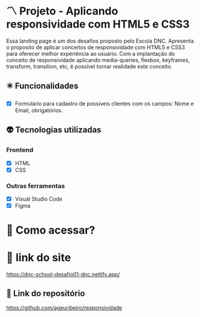 # 〽️ Projeto - Aplicando responsividade com HTML5 e CSS3
Essa landing page é um dos desafios proposto pelo Escola DNC. Apresenta o proposito de aplicar conceitos de responsividade com HTML5 e CSS3 para oferecer melhor experiência ao usuário. Com a implantação do conceito de responsividade aplicando media-queries, flexbox, keyframes, transform, transition, etc, é possível tornar realidade este conceito. 

## ✴️ Funcionalidades
- [x] Formulário para cadastro de possiveis clientes com os campos: Nome e Email, obrigatórios.


## 👽 Tecnologias utilizadas
### Frontend
- [x] HTML
- [x] CSS

### Outras ferramentas
- [x] Visual Studio Code
- [x] Figma

# 🛜 Como acessar?

# 🔗 link do site
https://dnc-school-desafio01-dnc.netlify.app/

## 🔗 Link do repositório
https://github.com/ageuribeiro/responsividade
